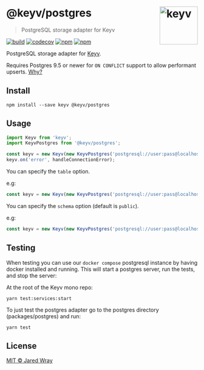 # @keyv/postgres [<img width="100" align="right" src="https://jaredwray.com/images/keyv-symbol.svg" alt="keyv">](https://github.com/jaredwra/keyv)

> PostgreSQL storage adapter for Keyv

[![build](https://github.com/jaredwray/keyv/actions/workflows/tests.yaml/badge.svg)](https://github.com/jaredwray/keyv/actions/workflows/btestsuild.yaml)
[![codecov](https://codecov.io/gh/jaredwray/keyv/branch/main/graph/badge.svg?token=bRzR3RyOXZ)](https://codecov.io/gh/jaredwray/keyv)
[![npm](https://img.shields.io/npm/v/@keyv/postgres.svg)](https://www.npmjs.com/package/@keyv/postgres)
[![npm](https://img.shields.io/npm/dm/@keyv/postgres)](https://npmjs.com/package/@keyv/postgres)

PostgreSQL storage adapter for [Keyv](https://github.com/jaredwray/keyv).

Requires Postgres 9.5 or newer for `ON CONFLICT` support to allow performant upserts. [Why?](https://stackoverflow.com/questions/17267417/how-to-upsert-merge-insert-on-duplicate-update-in-postgresql/17267423#17267423)

## Install

```shell
npm install --save keyv @keyv/postgres
```

## Usage

```js
import Keyv from 'keyv';
import KeyvPostgres from '@keyv/postgres';

const keyv = new Keyv(new KeyvPostgres('postgresql://user:pass@localhost:5432/dbname'));
keyv.on('error', handleConnectionError);
```

You can specify the `table` option.

e.g:

```js
const keyv = new Keyv(new KeyvPostgres('postgresql://user:pass@localhost:5432/dbname'), { table: 'cache' });
```

You can specify the `schema` option (default is `public`).

e.g:

```js
const keyv = new Keyv(new KeyvPostgres('postgresql://user:pass@localhost:5432/dbname'), { schema: 'keyv' });
```

## Testing

When testing you can use our `docker compose` postgresql instance by having docker installed and running. This will start a postgres server, run the tests, and stop the server:

At the root of the Keyv mono repo:
```shell
yarn test:services:start
```

To just test the postgres adapter go to the postgres directory (packages/postgres) and run:
```shell
yarn test
```

## License

[MIT © Jared Wray](LISCENCE)
